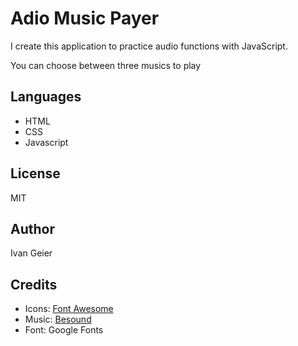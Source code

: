 # Adio Music Payer

I create this application to practice audio functions with JavaScript.

You can choose between three musics to play

## Languages

* HTML
* CSS
* Javascript

## License

MIT

## Author

Ivan Geier

## Credits

* Icons: [Font Awesome](https://fontawesome.com/)
* Music:  [Besound](https://www.bensound.com)
* Font: Google Fonts
